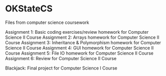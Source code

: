 # OKStateCS
Files from computer science coursework

Assignment 1: Basic coding exercises/review homework for Computer Science II Course
Assignment 2: Arrays homework for Computer Science II Course
Assignment 3: Inheritance & Polymorphism homework for Computer Science II Course
Assignment 4: GUI homework for Computer Science II Course
Assignment 5: File IO homework for Computer Science II Course
Assignment 6: Review for Computer Science II Course

Blackjack: Final project for Computer Science I Course
